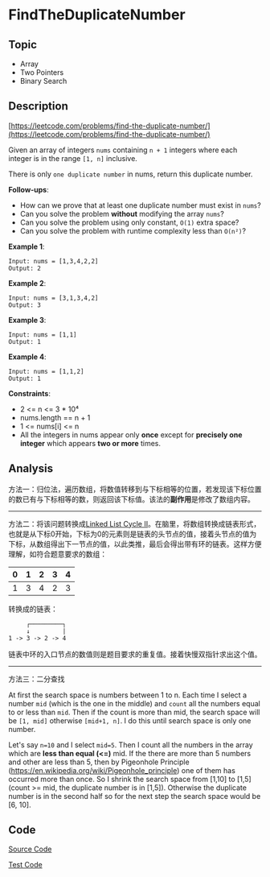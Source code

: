 # FindTheDuplicateNumber #

## Topic

- Array
- Two Pointers
- Binary Search

## Description

[https://leetcode.com/problems/find-the-duplicate-number/](https://leetcode.com/problems/find-the-duplicate-number/)

Given an array of integers `nums` containing `n + 1` integers where each integer is in the range `[1, n]` inclusive.

There is only `one duplicate number` in nums, return this duplicate number.

**Follow-ups**:

- How can we prove that at least one duplicate number must exist in `nums`? 
- Can you solve the problem **without** modifying the array `nums`?
- Can you solve the problem using only constant, `O(1)` extra space?
- Can you solve the problem with runtime complexity less than `O(n²)`?


**Example 1**:

```
Input: nums = [1,3,4,2,2]
Output: 2
```

**Example 2**:

```
Input: nums = [3,1,3,4,2]
Output: 3
```

**Example 3**:

```
Input: nums = [1,1]
Output: 1
```

**Example 4**:

```
Input: nums = [1,1,2]
Output: 1
```

**Constraints**:

- 2 <= n <= 3 * 10⁴
- nums.length == n + 1
- 1 <= nums[i] <= n
- All the integers in nums appear only **once** except for **precisely one integer** which appears **two or more** times.

## Analysis

方法一：归位法，遍历数组，将数值转移到与下标相等的位置，若发现该下标位置的数已有与下标相等的数，则返回该下标值。该法的**副作用**是修改了数组内容。

---

方法二：将该问题转换成[Linked List Cycle II](https://leetcode.com/problems/linked-list-cycle-ii/)。在脑里，将数组转换成链表形式，也就是从下标0开始，下标为0的元素则是链表的头节点的值，接着头节点的值为下标，从数组得出下一节点的值，以此类推，最后会得出带有环的链表。这样方便理解，如符合题意要求的数组：

0|1|2|3|4
---|---|---|---|---
1|3|4|2|3

转换成的链表：

```
     ┌─────────┐
     ↓         |
1 -> 3 -> 2 -> 4
```

链表中环的入口节点的数值则是题目要求的重复值。接着快慢双指针求出这个值。

---

方法三：二分查找

At first the search space is numbers between 1 to n. Each time I select a number `mid` (which is the one in the middle) and `count` all the numbers equal to or less than `mid`. Then if the count is more than mid, the search space will be `[1, mid]` otherwise `[mid+1, n]`. I do this until search space is only one number.

Let's say `n=10` and I select `mid=5`. Then I count all the numbers in the array which are **less than equal (<=)** mid. If the there are more than 5 numbers and other are less than 5, then by Pigeonhole Principle (https://en.wikipedia.org/wiki/Pigeonhole_principle) one of them has occurred more than once. So I shrink the search space from [1,10] to [1,5] (count >= mid, the duplicate number is in [1,5]). Otherwise the duplicate number is in the second half so for the next step the search space would be [6, 10].


## Code

[Source Code](FindTheDuplicateNumber.java)

[Test Code](../../../../../test/java/com/lun/easy/FindTheDuplicateNumberTest.java)

